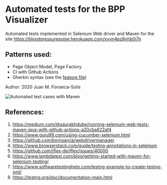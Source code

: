 # Automated tests for the BPP Visualizer
Automated tests implemented in Selenium Web driver and Maven for the site https://bloodpressurepulse.herokuapp.com/xxyn4pz8yhb0i7n

## Patterns used:
* Page Object Model, Page Factory
* CI with Github Actions
* Gherkin syntax (see the [feature file](https://raw.githubusercontent.com/juanfonsecasolis/seleniumWebdriverExample/master/src/test/java/BehaviorDrivenDevelopment/Features/BloodPressure.feature))

Author: 2020 Juan M. Fonseca-Solis

![Automated test cases with Maven](https://github.com/juanfonsecasolis/seleniumWebdriverExample/workflows/Automated%20test%20cases%20with%20Maven/badge.svg?branch=master)

## References:
1. https://medium.com/@saurabhdube/running-selenium-web-tests-maven-java-with-github-actions-a20cba622af4
2. https://www.guru99.com/using-cucumber-selenium.html
3. https://github.com/bonigarcia/webdrivermanager
4. https://www.browserstack.com/guide/testng-annotations-in-selenium
5. https://github.com/jflex-de/jflex/issues/40000
6. https://www.lambdatest.com/blog/getting-started-with-maven-for-selenium-testing/
7. https://www.softwaretestinghelp.com/testng-example-to-create-testng-xml/
8. https://testng.org/doc/documentation-main.html

